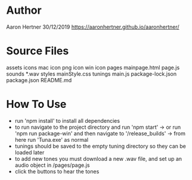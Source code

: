 # Author    
Aaron Hertner
30/12/2019
https://aaronhertner.github.io/aaronhertner/

# Source Files    
assets
  icons
    mac
      icon
    png
      icon
    win
      icon
pages
  mainpage.html
  page.js
sounds
  *.wav
styles
  mainStyle.css
tunings
main.js
package-lock.json
package.json
README.md

# How To Use
- run 'npm install' to install all dependencies
- to run navigate to the project directory and run 'npm start'
	-> or run 'npm run package-win' and then navigate to '/release_builds'
	-> from here run 'Tuna.exe' as normal
- tunings should be saved to the empty tuning directory so they can be loaded
  later
- to add new tones you must download a new .wav file, and set up an audio object
  in /pages/page.js
- click the buttons to hear the tones

